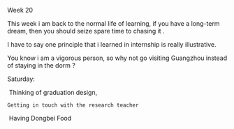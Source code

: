 Week 20

This week i am back to the normal life of learning, if  you have a long-term dream, then you should seize spare time to  chasing it .

I have to say one principle that i learned in internship is really illustrative. 

You know i am a vigorous person, so why not go visiting Guangzhou instead of staying in the dorm ?

Saturday:

​	Thinking of graduation design,

 	Getting in touch with the research teacher 

​	 Having Dongbei Food 
